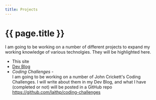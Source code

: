 ```yaml
---
title: Projects 
---
```

# {{ page.title }}

I am going to be working on a number of different projects to expand my working knowledge of various technolgies. They will be highlighted here.

<ul>
    <li>This site</li>
    <li><a href="/blog.html">Dev Blog</a></li>
    <li><em>Coding Challenges</em> - <br/>
    I am going to be working on a number of John Crickett's Coding Challenges. I will write about them in my Dev Blog, and what I have (completed or not) will be posted in a GitHub repo <a href="https://github.com/laithp/coding-challenges" target="_new">https://github.com/laithp/coding-challenges</a>
    </li>
</ul>